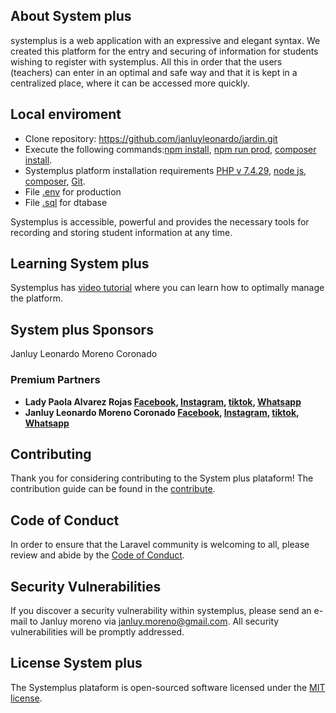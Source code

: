## About System plus

systemplus is a web application with an expressive and elegant syntax. We created this platform for the entry and securing of information for students wishing to register with systemplus.
All this in order that the users (teachers) can enter in an optimal and safe way and that it is kept in a centralized place, where it can be accessed more quickly.

## Local enviroment

- Clone repository: https://github.com/janluyleonardo/jardin.git
- Execute the following commands:[npm install](), [npm run prod](), [composer install]().
- Systemplus platform installation requirements [PHP v 7.4.29](), [node js](), [composer](), [Git]().
- File [.env]() for production
- File [.sql]() for dtabase

Systemplus is accessible, powerful and provides the necessary tools for recording and storing student information at any time.

## Learning System plus

Systemplus has [video tutorial](https://youtu.be/tfeAJY4WVVc) where you can learn how to optimally manage the platform. 

## System plus Sponsors

Janluy Leonardo Moreno Coronado

### Premium Partners

- **Lady Paola Alvarez Rojas [Facebook](), [Instagram](), [tiktok](), [Whatsapp]()**
- **Janluy Leonardo Moreno Coronado [Facebook](), [Instagram](), [tiktok](), [Whatsapp]()**

## Contributing

Thank you for considering contributing to the System plus plataform! The contribution guide can be found in the [contribute]({{APP_URL}}/images/qr-contributes.jpeg).

## Code of Conduct

In order to ensure that the Laravel community is welcoming to all, please review and abide by the [Code of Conduct](https://laravel.com/docs/contributions#code-of-conduct).

## Security Vulnerabilities

If you discover a security vulnerability within systemplus, please send an e-mail to Janluy moreno via [janluy.moreno@gmail.com](mailto:janluy.moreno@gmail.com). All security vulnerabilities will be promptly addressed.

## License System plus

The Systemplus plataform is open-sourced software licensed under the [MIT license](https://opensource.org/licenses/MIT).
